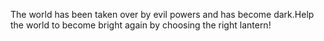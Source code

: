 The world has been taken over by evil powers and has become dark.Help the world to become bright again by choosing the right lantern!